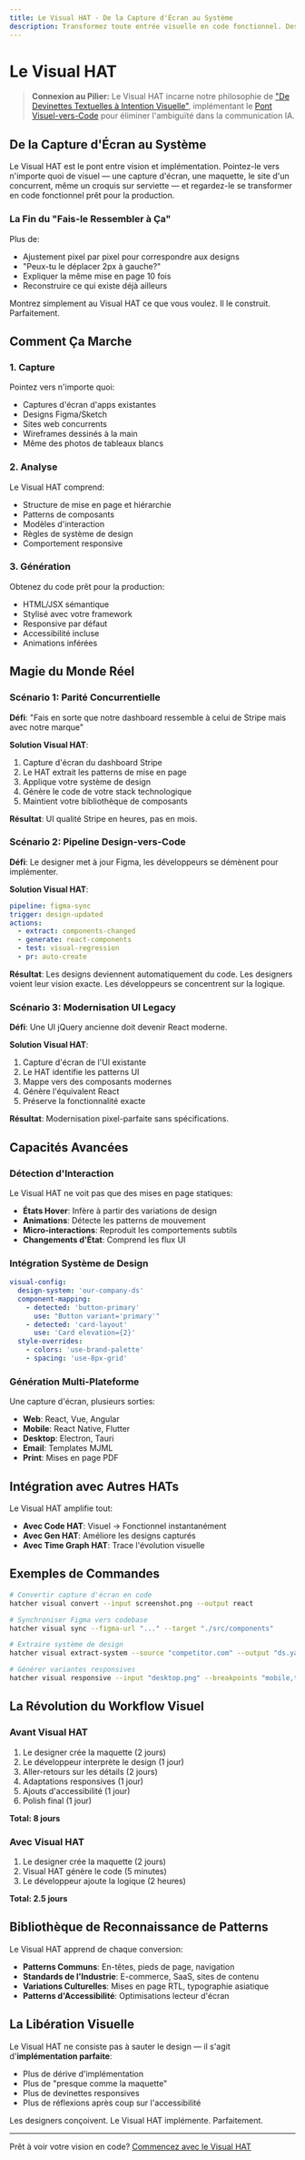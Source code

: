 ```yaml
---
title: Le Visual HAT - De la Capture d'Écran au Système
description: Transformez toute entrée visuelle en code fonctionnel. Des maquettes aux captures d'écran aux dessins sur tableau blanc — si vous pouvez le voir, le Visual HAT peut le construire.
---
```


# <DocIcon type="visual" inline /> Le Visual HAT

> **Connexion au Pilier:** Le Visual HAT incarne notre philosophie de ["De Devinettes Textuelles à Intention Visuelle"](/fr/philosophy#pillar-1-from-textual-guesswork-to-visual-intent), implémentant le [Pont Visuel-vers-Code](/fr/visual-to-code) pour éliminer l'ambiguïté dans la communication IA.

## De la Capture d'Écran au Système

Le Visual HAT est le pont entre vision et implémentation. Pointez-le vers n'importe quoi de visuel — une capture d'écran, une maquette, le site d'un concurrent, même un croquis sur serviette — et regardez-le se transformer en code fonctionnel prêt pour la production.

### La Fin du "Fais-le Ressembler à Ça"

Plus de:

- Ajustement pixel par pixel pour correspondre aux designs
- "Peux-tu le déplacer 2px à gauche?"
- Expliquer la même mise en page 10 fois
- Reconstruire ce qui existe déjà ailleurs

Montrez simplement au Visual HAT ce que vous voulez. Il le construit. Parfaitement.

## Comment Ça Marche

### 1. Capture

Pointez vers n'importe quoi:

- Captures d'écran d'apps existantes
- Designs Figma/Sketch
- Sites web concurrents
- Wireframes dessinés à la main
- Même des photos de tableaux blancs

### 2. Analyse

Le Visual HAT comprend:

- Structure de mise en page et hiérarchie
- Patterns de composants
- Modèles d'interaction
- Règles de système de design
- Comportement responsive

### 3. Génération

Obtenez du code prêt pour la production:

- HTML/JSX sémantique
- Stylisé avec votre framework
- Responsive par défaut
- Accessibilité incluse
- Animations inférées

## Magie du Monde Réel

### Scénario 1: Parité Concurrentielle

**Défi**: "Fais en sorte que notre dashboard ressemble à celui de Stripe mais avec notre marque"

**Solution Visual HAT**:

1. Capture d'écran du dashboard Stripe
2. Le HAT extrait les patterns de mise en page
3. Applique votre système de design
4. Génère le code de votre stack technologique
5. Maintient votre bibliothèque de composants

**Résultat**: UI qualité Stripe en heures, pas en mois.

### Scénario 2: Pipeline Design-vers-Code

**Défi**: Le designer met à jour Figma, les développeurs se démènent pour implémenter.

**Solution Visual HAT**:

```yaml
pipeline: figma-sync
trigger: design-updated
actions:
  - extract: components-changed
  - generate: react-components
  - test: visual-regression
  - pr: auto-create
```

**Résultat**: Les designs deviennent automatiquement du code. Les designers voient leur vision exacte. Les développeurs se concentrent sur la logique.

### Scénario 3: Modernisation UI Legacy

**Défi**: Une UI jQuery ancienne doit devenir React moderne.

**Solution Visual HAT**:

1. Capture d'écran de l'UI existante
2. Le HAT identifie les patterns UI
3. Mappe vers des composants modernes
4. Génère l'équivalent React
5. Préserve la fonctionnalité exacte

**Résultat**: Modernisation pixel-parfaite sans spécifications.

## Capacités Avancées

### Détection d'Interaction

Le Visual HAT ne voit pas que des mises en page statiques:

- **États Hover**: Infère à partir des variations de design
- **Animations**: Détecte les patterns de mouvement
- **Micro-interactions**: Reproduit les comportements subtils
- **Changements d'État**: Comprend les flux UI

### Intégration Système de Design

```yaml
visual-config:
  design-system: 'our-company-ds'
  component-mapping:
    - detected: 'button-primary'
      use: "Button variant='primary'"
    - detected: 'card-layout'
      use: 'Card elevation={2}'
  style-overrides:
    - colors: 'use-brand-palette'
    - spacing: 'use-8px-grid'
```

### Génération Multi-Plateforme

Une capture d'écran, plusieurs sorties:

- **Web**: React, Vue, Angular
- **Mobile**: React Native, Flutter
- **Desktop**: Electron, Tauri
- **Email**: Templates MJML
- **Print**: Mises en page PDF

## Intégration avec Autres HATs

Le Visual HAT amplifie tout:

- **Avec Code HAT**: Visuel → Fonctionnel instantanément
- **Avec Gen HAT**: Améliore les designs capturés
- **Avec Time Graph HAT**: Trace l'évolution visuelle

## Exemples de Commandes

```bash
# Convertir capture d'écran en code
hatcher visual convert --input screenshot.png --output react

# Synchroniser Figma vers codebase
hatcher visual sync --figma-url "..." --target "./src/components"

# Extraire système de design
hatcher visual extract-system --source "competitor.com" --output "ds.yaml"

# Générer variantes responsives
hatcher visual responsive --input "desktop.png" --breakpoints "mobile,tablet"
```

## La Révolution du Workflow Visuel

### Avant Visual HAT

1. Le designer crée la maquette (2 jours)
2. Le développeur interprète le design (1 jour)
3. Aller-retours sur les détails (2 jours)
4. Adaptations responsives (1 jour)
5. Ajouts d'accessibilité (1 jour)
6. Polish final (1 jour)

**Total: 8 jours**

### Avec Visual HAT

1. Le designer crée la maquette (2 jours)
2. Visual HAT génère le code (5 minutes)
3. Le développeur ajoute la logique (2 heures)

**Total: 2.5 jours**

## Bibliothèque de Reconnaissance de Patterns

Le Visual HAT apprend de chaque conversion:

- **Patterns Communs**: En-têtes, pieds de page, navigation
- **Standards de l'Industrie**: E-commerce, SaaS, sites de contenu
- **Variations Culturelles**: Mises en page RTL, typographie asiatique
- **Patterns d'Accessibilité**: Optimisations lecteur d'écran

## La Libération Visuelle

Le Visual HAT ne consiste pas à sauter le design — il s'agit d'**implémentation parfaite**:

- Plus de dérive d'implémentation
- Plus de "presque comme la maquette"
- Plus de devinettes responsives
- Plus de réflexions après coup sur l'accessibilité

Les designers conçoivent. Le Visual HAT implémente. Parfaitement.

---

Prêt à voir votre vision en code? [Commencez avec le Visual HAT](/fr/getting-started#visual-hat)

<PageCTA
  title="De la Vision au Code Parfait"
  subtitle="Transformez tout design en implémentation pixel-parfaite et responsive instantanément"
  buttonText="Essayer le Visual HAT"
  buttonLink="/fr/getting-started"
  buttonStyle="secondary"
  footer="Concevez une fois. Implémentez parfaitement."
/>
